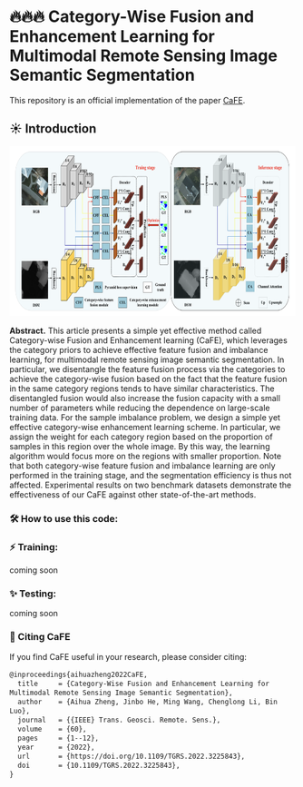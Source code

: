 # 🔥🔥🔥 Category-Wise Fusion and Enhancement Learning for Multimodal Remote Sensing Image Semantic Segmentation
This repository is an official implementation of the paper [CaFE](https://aihuazheng.github.io/publications/pdf/2022/2022-Category-Wise_Fusion_and_Enhancement_Learning_for_Multimodal_Remote_Sensing_Image_Semantic_Segmentation.pdf).

## ☀️ Introduction
<img src="./miscs/cafe.png" height = "300" alt="pipeline_cafe" />

**Abstract.** This article presents a simple yet effective method called Category-wise Fusion and Enhancement learning (CaFE), which leverages the category priors to achieve effective feature fusion and imbalance learning, for multimodal remote sensing image semantic segmentation. In particular, we disentangle the feature fusion process via the categories to achieve the category-wise fusion based on the fact that the feature fusion in the same category regions tends to have similar characteristics. The disentangled fusion would also increase the fusion capacity with a small number of parameters while reducing the dependence on large-scale training data. For the sample imbalance problem, we design a simple yet effective category-wise enhancement learning scheme. In particular, we assign the weight for each category region based on the proportion of samples in this region over the whole image. By this way, the learning algorithm would focus more on the regions with smaller proportion. Note that both category-wise feature fusion and imbalance learning are only performed in the training stage, and the segmentation efficiency is thus not affected. Experimental results on two benchmark datasets demonstrate the effectiveness of our CaFE against other state-of-the-art methods.

### 🛠️ How to use this code: 
### ⚡️ Training: 
coming soon

### ✨ Testing:
coming soon

### 📑 Citing CaFE
If you find CaFE useful in your research, please consider citing:

```
@inproceedings{aihuazheng2022CaFE,
  title     = {Category-Wise Fusion and Enhancement Learning for Multimodal Remote Sensing Image Semantic Segmentation},
  author    = {Aihua Zheng, Jinbo He, Ming Wang, Chenglong Li, Bin Luo},
  journal   = {{IEEE} Trans. Geosci. Remote. Sens.},
  volume    = {60},
  pages     = {1--12},
  year      = {2022},
  url       = {https://doi.org/10.1109/TGRS.2022.3225843},
  doi       = {10.1109/TGRS.2022.3225843},
}
```